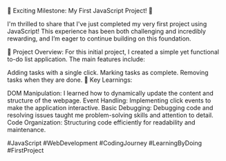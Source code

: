 🚀 Exciting Milestone: My First JavaScript Project! 🚀

I'm thrilled to share that I've just completed my very first project using JavaScript! This experience has been both challenging and incredibly rewarding, and I’m eager to continue building on this foundation.

🎯 Project Overview:
For this initial project, I created a simple yet functional to-do list application. The main features include:

Adding tasks with a single click.
Marking tasks as complete.
Removing tasks when they are done.
🔧 Key Learnings:

DOM Manipulation: I learned how to dynamically update the content and structure of the webpage.
Event Handling: Implementing click events to make the application interactive.
Basic Debugging: Debugging code and resolving issues taught me problem-solving skills and attention to detail.
Code Organization: Structuring code efficiently for readability and maintenance.

#JavaScript #WebDevelopment #CodingJourney #LearningByDoing #FirstProject
